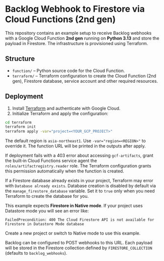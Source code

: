 # Backlog Webhook to Firestore via Cloud Functions (2nd gen)

This repository contains an example setup to receive Backlog webhooks with a Google Cloud Function **2nd gen** running on **Python 3.13** and store the payload in Firestore. The infrastructure is provisioned using Terraform.

## Structure

- `function/` – Python source code for the Cloud Function.
- `terraform/` – Terraform configuration to create the Cloud Function (2nd gen), Firestore database, service account and other required resources.

## Deployment

1. Install [Terraform](https://www.terraform.io/) and authenticate with Google Cloud.
2. Initialize Terraform and apply the configuration:

```bash
cd terraform
terraform init
terraform apply -var="project=<YOUR_GCP_PROJECT>"
```

The default region is `asia-northeast1`. Use `-var="region=<REGION>"` to override
it. The function URL will be printed in the outputs after apply.

If deployment fails with a 403 error about accessing `gcf-artifacts`,
grant the built‑in Cloud Functions service agent the
`roles/artifactregistry.reader` role. The Terraform configuration
grants this permission automatically when the function is created.

If a Firestore database already exists in your project, Terraform may
error with `Database already exists`. Database creation is disabled by
default via the `manage_firestore_database` variable. Set it to `true`
only when you need Terraform to create the database for you.

This example expects **Firestore in Native mode**. If your project
uses Datastore mode you will see an error like:

```
FailedPrecondition: 400 The Cloud Firestore API is not available for
Firestore in Datastore Mode database
```

Create a new project or switch to Native mode to use this example.

Backlog can be configured to POST webhooks to this URL. Each payload will be stored in the Firestore collection defined by `FIRESTORE_COLLECTION` (defaults to `backlog_webhooks`).
